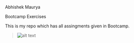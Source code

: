Abhishek Maurya

Bootcamp Exercises


This is my repo which has all assingments given in Bootcamp.
>![alt text](https://upload.wikimedia.org/wikipedia/commons/7/76/Emoji_u1f468_1f3fc_200d_1f4bb.svg)
